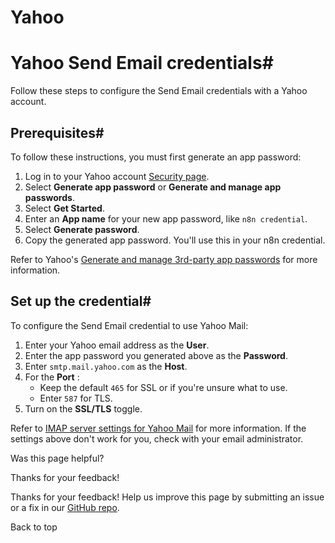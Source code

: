 # Yahoo

[ ](https://github.com/n8n-io/n8n-docs/edit/main/docs/integrations/builtin/credentials/sendemail/yahoo.md "Edit this page")

# Yahoo Send Email credentials#

Follow these steps to configure the Send Email credentials with a Yahoo account.

## Prerequisites#

To follow these instructions, you must first generate an app password:

  1. Log in to your Yahoo account [Security page](https://login.yahoo.com/account/security).
  2. Select **Generate app password** or **Generate and manage app passwords**.
  3. Select **Get Started**.
  4. Enter an **App name** for your new app password, like `n8n credential`.
  5. Select **Generate password**.
  6. Copy the generated app password. You'll use this in your n8n credential.



Refer to Yahoo's [Generate and manage 3rd-party app passwords](https://help.yahoo.com/kb/generate-manage-third-party-passwords-sln15241.html) for more information.

## Set up the credential#

To configure the Send Email credential to use Yahoo Mail:

  1. Enter your Yahoo email address as the **User**.
  2. Enter the app password you generated above as the **Password**.
  3. Enter `smtp.mail.yahoo.com` as the **Host**.
  4. For the **Port** :
     * Keep the default `465` for SSL or if you're unsure what to use.
     * Enter `587` for TLS.
  5. Turn on the **SSL/TLS** toggle.



Refer to [IMAP server settings for Yahoo Mail](https://help.yahoo.com/kb/sln4075.html) for more information. If the settings above don't work for you, check with your email administrator.

Was this page helpful? 

Thanks for your feedback! 

Thanks for your feedback! Help us improve this page by submitting an issue or a fix in our [GitHub repo](https://github.com/n8n-io/n8n-docs). 

Back to top 
